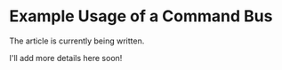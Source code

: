 # Example Usage of a Command Bus

The article is currently being written.

I'll add more details here soon!
